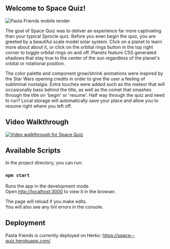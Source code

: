 ## Welcome to Space Quiz!

![Pasta Friends mobile render](https://dereklouis.github.io/photos/spacequiz/spacequiz0.jpg)

The goal of Space Quiz was to deliver an experience far more captivating than your typical Sprocle quiz. Before you even begin the quiz, you are greeted by a beautiful scale model solar system. Click on a planet to learn more about about it, or click on the orbital rings button in the top right corner to toggle orbital rings on and off. Planets feature CSS generated shadows that stay true to the center of the sun regardless of the planet's orbital or rotational position.

The color palette and component grow/shrink animations were inspired by the Star Wars opening credits in order to give the user a feeling of subliminal nostalgia. Extra touches were added such as the meteor that will occasionally bass behind the title, as well as the comet that smashes through the title on 'begin' or 'resume'. Half way through the quiz and need to run? Local storage will automatically save your place and allow you to resume right where you left off.

## Video Walkthrough

[![Video walkthrough for Space Quiz](https://img.youtube.com/vi/KlK5NUQxLjM/0.jpg)](http://www.youtube.com/watch?v=KlK5NUQxLjM)

## Available Scripts

In the project directory, you can run:

### `npm start`

Runs the app in the development mode.\
Open [http://localhost:3000](http://localhost:3000) to view it in the browser.

The page will reload if you make edits.\
You will also see any lint errors in the console.

## Deployment

Pasta friends is currently deployed on Herko: https://space--quiz.herokuapp.com/
